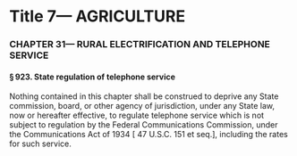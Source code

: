 
# Title 7— AGRICULTURE
### CHAPTER 31— RURAL ELECTRIFICATION AND TELEPHONE SERVICE
#### § 923. State regulation of telephone service

Nothing contained in this chapter shall be construed to deprive any State commission, board, or other agency of jurisdiction, under any State law, now or hereafter effective, to regulate telephone service which is not subject to regulation by the Federal Communications Commission, under the Communications Act of 1934 [ 47 U.S.C. 151 et seq.], including the rates for such service.
